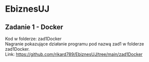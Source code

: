 # EbiznesUJ

## Zadanie 1 - Docker
Kod w folderze: zad1Docker \
Nagranie pokazujące działanie programu pod nazwą zad1 w folderze zad1Docker. \
Link: https://github.com/rikard789/EbiznesUJ/tree/main/zad1Docker 



